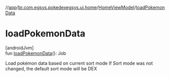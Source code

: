 //[app](../../../index.md)/[br.com.egsys.pokedexegsys.ui.home](../index.md)/[HomeViewModel](index.md)/[loadPokemonData](load-pokemon-data.md)

# loadPokemonData

[androidJvm]\
fun [loadPokemonData](load-pokemon-data.md)(): Job

Load pokémon data based on current sort mode If Sort mode was not changed, the default sort mode will be DEX
